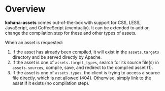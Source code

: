 # Overview

**kohana-assets** comes out-of-the-box with support for CSS, LESS, JavaScript, and
CoffeeScript (eventually). It can be extended to add or change the compilation
step for these and other types of assets.

When an asset is requested:

  1. If the asset has already been compiled, it will exist in the `assets.targets`
     directory and be served directly by Apache.
  2. If the asset is one of `assets.target_types`, search for its source file(s) in 
     `assets.sources`, compile, save, and redirect to the compiled asset (1).
  3. If the asset is one of `assets.types`, the client is trying to access a
     source file directly, which is not allowed (404). Otherwise, simply link to
     the asset if it exists (no compilation step).

